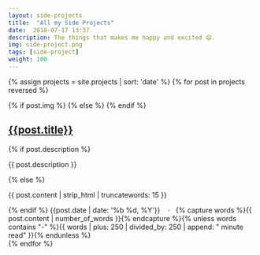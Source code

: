 ```yaml
---
layout: side-projects
title:  "All my Side Projects"
date:  2018-07-17 13:37
description: The things that makes me happy and excited 😄.
img: side-project.png
tags: [side-project]
weight: 100
---
```

{% assign projects = site.projects | sort: 'date' %}
{% for post in projects reversed %}
<article class="post">
  {% if post.img %}
    <a class="post-thumbnail" style="background-image: url({{"/assets/img/" | prepend: site.baseurl | append : post.img}})" href="{{post.url | prepend: site.baseurl}}"></a>
  {% else %}
  {% endif %}
  <div class="post-content">
    <h2 class="post-title"><a href="{{post.url | prepend: site.baseurl}}">{{post.title}}</a></h2>
    {% if post.description %}
    <p>{{ post.description }}</p>
    {% else %}
    <p>{{ post.content | strip_html | truncatewords: 15 }}</p>
    {% endif %}
    <span class="post-date">{{post.date | date: '%b %d, %Y'}}&nbsp;&nbsp;&nbsp;&nbsp;·&nbsp;&nbsp;</span>
    <span class="post-words">{% capture words %}{{ post.content | number_of_words }}{% endcapture %}{% unless words contains "-" %}{{ words | plus: 250 | divided_by: 250 | append: " minute read" }}{% endunless %}</span>
  </div>
</article>
{% endfor %}
